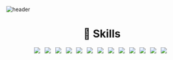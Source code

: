 ![header](https://capsule-render.vercel.app/api?type=rounded&color=timeGradient&text=Welcome%20to%20CHOJUNGHO96%20GitHub%20👋&animation=twinkling&fontSize=40&fontAlignY=50&fontAlign=50&height=180) </br>

<div align="center"> 
  <h1> 📔 Skills </h1> 
    <img src="https://img.shields.io/badge/python-3776AB?style=flat&logo=python&logoColor=yellow"> &nbsp
    <img src="https://img.shields.io/badge/go-00ADD8?style=flat&logo=go&logoColor=blue"> &nbsp
    <img src="https://img.shields.io/badge/fastapi-009688?style=flat&logo=fastapi&logoColor=white"> &nbsp
    <img src="https://img.shields.io/badge/flask-000000?style=flat&logo=flask&logoColor=-000000"> &nbsp
    <img src="https://img.shields.io/badge/echo-3776AB?style=flat&logo=go&logoColor=white">  &nbsp
    <img src="https://img.shields.io/badge/nginx-009639?style=flat&logo=nginx&logoColor=white"> &nbsp
    <img src="https://img.shields.io/badge/apache-D22128?style=flat&logo=apache&logoColor=white"> &nbsp
    <img src="https://img.shields.io/badge/gunicorn-499848?style=flat&logo=gunicorn&logoColor=white"> &nbsp   
    <img src="https://img.shields.io/badge/grpc-2596BE?style=flat&logo=trpc&logoColor=white"> &nbsp
    <img src="https://img.shields.io/badge/docker-2496ED?style=flat&logo=docker&logoColor=white"> &nbsp
    <img src="https://img.shields.io/badge/debian-A81D33?style=flat&logo=debian&logoColor=white"> &nbsp
    <img src="https://img.shields.io/badge/postgresql-4169E1?style=flat&logo=postgresql&logoColor=white"> &nbsp
    <img src="https://img.shields.io/badge/oracle-F80000?style=flat&logo=oracle&logoColor=white"> &nbsp
</div> </br> 
